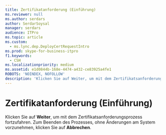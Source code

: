 ```yaml
---
title: Zertifikatanforderung (Einführung)
ms.reviewer: null
ms.author: serdars
author: SerdarSoysal
manager: serdars
audience: ITPro
ms.topic: article
ms.custom:
  - ms.lync.dep.DeployCertRequestIntro
ms.prod: skype-for-business-itpro
f1.keywords:
  - CSH
ms.localizationpriority: medium
ms.assetid: e1d0844b-168e-4474-a432-ce83925a4fe1
ROBOTS: 'NOINDEX, NOFOLLOW'
description: 'Klicken Sie auf Weiter, um mit dem Zertifikatsanforderungsprozess fortzufahren. Zum Beenden des Prozesses, ohne Änderungen am System vorzunehmen, klicken Sie auf Abbrechen.'
---
```


# <a name="certificate-request-intro"></a>Zertifikatanforderung (Einführung)
 
Klicken Sie auf **Weiter**, um mit dem Zertifikatsanforderungsprozess fortzufahren. Zum Beenden des Prozesses, ohne Änderungen am System vorzunehmen, klicken Sie auf **Abbrechen**.
  

